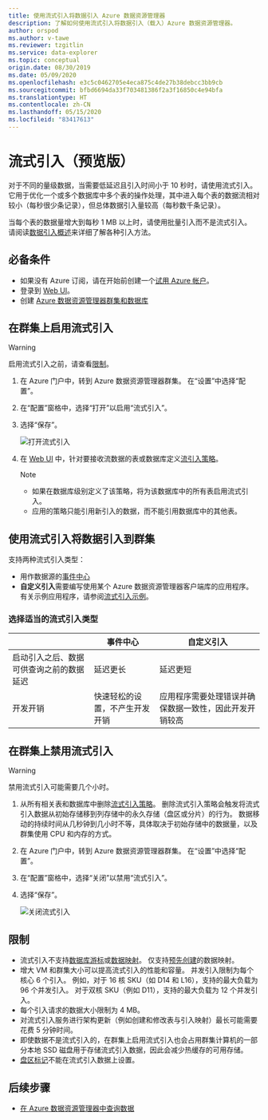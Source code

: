 ```yaml
---
title: 使用流式引入将数据引入 Azure 数据资源管理器
description: 了解如何使用流式引入将数据引入（载入）Azure 数据资源管理器。
author: orspod
ms.author: v-tawe
ms.reviewer: tzgitlin
ms.service: data-explorer
ms.topic: conceptual
origin.date: 08/30/2019
ms.date: 05/09/2020
ms.openlocfilehash: e3c5c0462705e4eca875c4de27b38debcc3bb9cb
ms.sourcegitcommit: bfbd6694da33f703481386f2a3f16850c4e94bfa
ms.translationtype: HT
ms.contentlocale: zh-CN
ms.lasthandoff: 05/15/2020
ms.locfileid: "83417613"
---
```

# <a name="streaming-ingestion-preview"></a>流式引入（预览版）

对于不同的量级数据，当需要低延迟且引入时间小于 10 秒时，请使用流式引入。 它用于优化一个或多个数据库中多个表的操作处理，其中进入每个表的数据流相对较小（每秒很少条记录），但总体数据引入量较高（每秒数千条记录）。 

当每个表的数据量增大到每秒 1 MB 以上时，请使用批量引入而不是流式引入。 请阅读[数据引入概述](/data-explorer/ingest-data-overview)来详细了解各种引入方法。

## <a name="prerequisites"></a>必备条件

* 如果没有 Azure 订阅，请在开始前创建一个[试用 Azure 帐户](https://www.azure.cn/pricing/1rmb-trial/)。
* 登录到 [Web UI](https://dataexplorer.azure.cn/)。
* 创建 [Azure 数据资源管理器群集和数据库](create-cluster-database-portal.md)

## <a name="enable-streaming-ingestion-on-your-cluster"></a>在群集上启用流式引入

> [!WARNING]
> 启用流式引入之前，请查看[限制](#limitations)。

1. 在 Azure 门户中，转到 Azure 数据资源管理器群集。 在“设置”中选择“配置”。   
1. 在“配置”窗格中，选择“打开”以启用“流式引入”。   
1. 选择“保存”。 
 
    ![打开流式引入](media/ingest-data-streaming/streaming-ingestion-on.png)
 
1. 在 [Web UI](https://dataexplorer.azure.cn/) 中，针对要接收流数据的表或数据库定义[流引入策略](https://docs.microsoft.com/azure/data-explorer/kusto/management/streamingingestionpolicy)。 

    > [!NOTE]
    > * 如果在数据库级别定义了该策略，将为该数据库中的所有表启用流式引入。
    > * 应用的策略只能引用新引入的数据，而不能引用数据库中的其他表。

## <a name="use-streaming-ingestion-to-ingest-data-to-your-cluster"></a>使用流式引入将数据引入到群集

支持两种流式引入类型：


* 用作数据源的[事件中心  ](/data-explorer/ingest-data-event-hub)
* **自定义引入**需要编写使用某个 Azure 数据资源管理器客户端库的应用程序。 有关示例应用程序，请参阅[流式引入示例](https://github.com/Azure/azure-kusto-samples-dotnet/tree/master/client/StreamingIngestionSample)。

### <a name="choose-the-appropriate-streaming-ingestion-type"></a>选择适当的流式引入类型

|   |事件中心  |自定义引入  |
|---------|---------|---------|
|启动引入之后、数据可供查询之前的数据延迟   |    延迟更长     |   延迟更短      |
|开发开销    |   快速轻松的设置，不产生开发开销    |   应用程序需要处理错误并确保数据一致性，因此开发开销较高     |

## <a name="disable-streaming-ingestion-on-your-cluster"></a>在群集上禁用流式引入

> [!WARNING]
> 禁用流式引入可能需要几个小时。

1. 从所有相关表和数据库中删除[流式引入策略](https://docs.microsoft.com/azure/data-explorer/kusto/management/streamingingestionpolicy)。 删除流式引入策略会触发将流式引入数据从初始存储移到列存储中的永久存储（盘区或分片）的行为。 数据移动的持续时间从几秒钟到几小时不等，具体取决于初始存储中的数据量，以及群集使用 CPU 和内存的方式。
1. 在 Azure 门户中，转到 Azure 数据资源管理器群集。 在“设置”中选择“配置”。   
1. 在“配置”窗格中，选择“关闭”以禁用“流式引入”。   
1. 选择“保存”。 

    ![关闭流式引入](media/ingest-data-streaming/streaming-ingestion-off.png)

## <a name="limitations"></a>限制

* 流式引入不支持[数据库游标](https://docs.microsoft.com/azure/data-explorer/kusto/management/databasecursor)或[数据映射](https://docs.microsoft.com/azure/data-explorer/kusto/management/mappings)。 仅支持[预先创建](https://docs.microsoft.com/azure/data-explorer/kusto/management/create-ingestion-mapping-command)的数据映射。 
* 增大 VM 和群集大小可以提高流式引入的性能和容量。 并发引入限制为每个核心 6 个引入。 例如，对于 16 核 SKU（如 D14 和 L16），支持的最大负载为 96 个并发引入。 对于双核 SKU（例如 D11），支持的最大负载为 12 个并发引入。
* 每个引入请求的数据大小限制为 4 MB。
* 对流式引入服务进行架构更新（例如创建和修改表与引入映射）最长可能需要花费 5 分钟时间。
* 即使数据不是流式引入的，在群集上启用流式引入也会占用群集计算机的一部分本地 SSD 磁盘用于存储流式引入数据，因此会减少热缓存的可用存储。
* [盘区标记](https://docs.microsoft.com/azure/data-explorer/kusto/management/extents-overview#extent-tagging)不能在流式引入数据上设置。

## <a name="next-steps"></a>后续步骤

* [在 Azure 数据资源管理器中查询数据](web-query-data.md)
